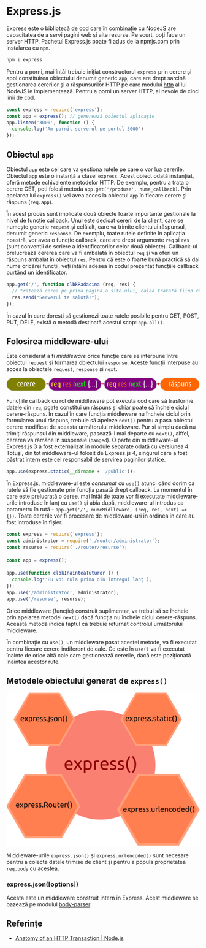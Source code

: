 # Express.js

Express este o bibliotecă de cod care în combinație cu NodeJS are capacitatea de a servi pagini web și alte resurse. Pe scurt, poți face un server HTTP. Pachetul Express.js poate fi adus de la npmjs.com prin instalarea cu `npm`.

```bash
npm i express
```

Pentru a porni, mai întâi trebuie inițiat constructorul `express` prin cerere și apoi constituirea obiectului denumit generic `app`, care are drept sarcină gestionarea cererilor și a răspunsurilor HTTP pe care modului [http](https://nodejs.org/api/http.html#http_http_methods) al lui NodeJS le implementează. Pentru a porni un server HTTP, ai nevoie de cinci linii de cod.

```javascript
const express = require('express');
const app = express(); // generează obiectul aplicație
app.listen('3000', function () {
  console.log('Am pornit serverul pe portul 3000')
});
```

## Obiectul `app`

Obiectul `app` este cel care va gestiona rutele pe care o vor lua cererile. Obiectul `app` este o instanță a clasei `express`. Acest obiect odată instanțiat, oferă metode echivalente metodelor HTTP. De exemplu, pentru a trata o cerere GET, poți folosi metoda `app.get('/produse', nume_callback)`. Prin apelarea lui `express()` vei avea acces la obiectul `app` în fiecare cerere și răspuns (`req.app`).

În acest proces sunt implicate două obiecte foarte importante gestionale la nivel de funcție callback. Unul este dedicat cererii de la client, care se numește generic `request` și celălalt, care va trimite clientului răspunsul, denumit generic `response`. De exemplu, toate rutele definite în aplicația noastră, vor avea o funcție callback, care are drept argumente `req` și `res` (sunt convenții de scriere a identificatorilor celor două obiecte). Callback-ul prelucrează cererea care va fi ambalată în obiectul `req` și va oferi un răspuns ambalat în obiectul `res`. Pentru că este o foarte bună practică să dai nume oricărei funcții, veți întâlni adesea în codul prezentat funcțiile callback purtând un identificator.

```javascript
app.get('/', function clbkRadacina (req, res) {
  // tratează cerea pe prima pagină a site-ului, calea tratată fiind rădăcina.
  res.send("Serverul te salută!");
});
```

În cazul în care dorești să gestionezi toate rutele posibile pentru GET, POST, PUT, DELE, există o metodă destinată acestui scop: `app.all()`.

## Folosirea middleware-ului

Este considerat a fi *middleware* orice funcție care se interpune între obiectul `request` și formarea obiectului `response`. Aceste funcții interpuse au acces la obiectele `request`, `response` și `next`.

![](img/cerereRaspunsExpress.png)

Funcțiile callback cu rol de middleware pot executa cod care să trasforme datele din `req`, poate constitui un răspuns și chiar poate să încheie ciclul cerere-răspuns. În cazul în care funcția middleware nu încheie ciclul prin formularea unui răspuns, trebuie să apeleze `next()` pentru a pasa obiectul cerere modificat de aceasta următorului middleware. Pur și simplu dacă nu trimiți răspunsul din middleware, pasează-l mai departe cu `next()`, alffel, cererea va rămâne în suspensie (`hanged`). O parte din middleware-ul Express.js 3 a fost externalizat în module separate odată cu versiunea 4. Totuși, din tot middleware-ul folosit de Express.js 4, singurul care a fost păstrat intern este cel responsabil de servirea paginilor statice.

```javascript
app.use(express.static(__dirname + '/public'));
```

În Express.js, middleware-ul este *consumat* cu `use()` atunci când dorim ca rutele să fie gestionate prin funcția pasată drept callback. La momentul în care este prelucrată o ceree, mai întâi de toate vor fi executate middleware-urile introduse în lanț cu `use()` și abia după, middleware-ul introdus ca parametru în rută - `app.get('/', numeMidlleware, (req, res, next) => {})`. Toate cererile vor fi procesare de middleware-uri în ordinea în care au fost introduse în fișier.

```javascript
const express = require('express');
const administrator = require('./router/administrator');
const resurse = require('./router/resurse');

const app = express();

app.use(function clbkInainteaTuturor () {
  console.log*'Eu voi rula prima din întregul lanț');
});
app.use('/administrator', administrator);
app.use('/resurse', resurse);
```

Orice middleware (funcție) construit suplimentar, va trebui să se încheie prin apelarea metodei `next()` dacă funcția nu încheie ciclul cerere-răspuns. Această metodă indică faptul că trebuie returnat controlul următorului middleware.

În combinație cu `use()`, un middleware pasat acestei metode, va fi executat pentru fiecare cerere indiferent de cale. Ce este în `use()` va fi executat înainte de orice altă cale care gestionează cererile, dacă este poziționată înaintea acestor rute.

## Metodele obiectului generat de `express()`

![](img/Cele4Metode.png)

Middleware-urile `express.json()` și `express.urlencoded()` sunt necesare pentru a colecta datele trimise de client și pentru a popula proprietatea `req.body` cu acestea.

### express.json([options])

Acesta este un middleware construit intern în Express. Acest middleware se bazează pe modulul [body-parser](http://expressjs.com/en/resources/middleware/body-parser.html).

## Referințe

- [Anatomy of an HTTP Transaction | Node.js](https://nodejs.org/en/docs/guides/anatomy-of-an-http-transaction/)
